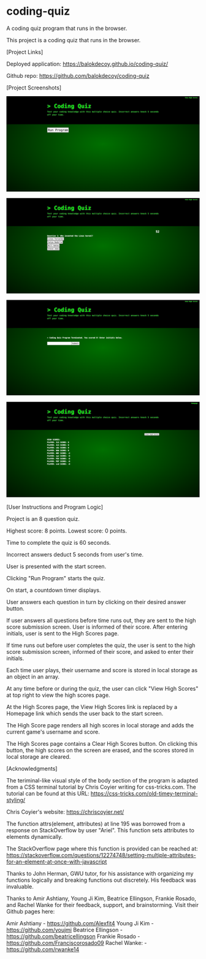 # coding-quiz
A coding quiz program that runs in the browser. 

This project is a coding quiz that runs in the browser.

[Project Links]

Deployed application: https://balokdecoy.github.io/coding-quiz/

Github repo: https://github.com/balokdecoy/coding-quiz

[Project Screenshots]

![Coding Quiz Start](./assets/screenshots/coding-quiz-start.png)

![Coding Quiz Question](./assets/screenshots/coding-quiz-question.png)

![Coding Quiz Submit](./assets/screenshots/coding-quiz-submit.png)

![Coding Quiz Scores](./assets/screenshots/coding-quiz-scores.png)


[User Instructions and Program Logic]

Project is an 8 question quiz. 

Highest score: 8 points. Lowest score: 0 points.

Time to complete the quiz is 60 seconds. 

Incorrect answers deduct 5 seconds from user's time.

User is presented with the start screen. 

Clicking "Run Program" starts the quiz. 

On start, a countdown timer displays. 

User answers each question in turn by clicking on their desired answer button. 

If user answers all questions before time runs out, they are sent to the high score submission screen. User is informed of their score. After entering initials, user is sent to the High Scores page. 

If time runs out before user completes the quiz, the user is sent to the high score submission screen, informed of their score, and asked to enter their initials. 

Each time user plays, their username and score is stored in local storage as an object in an array. 

At any time before or during the quiz, the user can click "View High Scores" at top right to view the high scores page. 

At the High Scores page, the View High Scores link is replaced by a Homepage link which sends the user back to the start screen. 

The High Score page renders all high scores in local storage and adds the current game's username and score. 

The High Scores page contains a Clear High Scores button. On clicking this button, the high scores on the screen are erased, and the scores stored in local storage are cleared. 

[Acknowledgments]

The teriminal-like visual style of the body section of the program is adapted from a CSS terminal tutorial by Chris Coyier writing for css-tricks.com. The tutorial can be found at this URL: 
https://css-tricks.com/old-timey-terminal-styling/

Chris Coyier's website: https://chriscoyier.net/ 

The function attrs(element, attributes) at line 195 was borrowed from a response on StackOverflow by user "Ariel". This function sets attributes to elements dynamically. 

The StackOverflow page where this function is provided can be reached at: https://stackoverflow.com/questions/12274748/setting-multiple-attributes-for-an-element-at-once-with-javascript 

Thanks to John Herman, GWU tutor, for his assistance with organizing my functions logically and breaking functions out discretely. His feedback was invaluable. 

Thanks to Amir Ashtiany, Young Ji Kim, Beatrice Ellingson, Frankie Rosado, and Rachel Wanke for their feedback, support, and brainstorming. Visit their Github pages here:

Amir Ashtiany - https://github.com/Alexfit4
Young Ji Kim - https://github.com/youjmi
Beatrice Ellingson - https://github.com/beatricellingson
Frankie Rosado - https://github.com/Franciscorosado09
Rachel Wanke: - https://github.com/rwanke14 